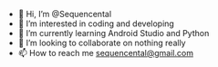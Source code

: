 - 👋 Hi, I’m @Sequencental
- 👀 I’m interested in coding and developing
- 🌱 I’m currently learning Android Studio and Python
- 💞️ I’m looking to collaborate on nothing really
- 📫 How to reach me sequencental@gmail.com

<!---
my name used to end with 445 but now it dosen't for a reason.
--->
